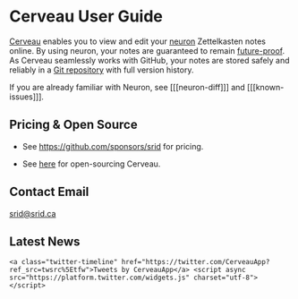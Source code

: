 # Cerveau User Guide

[Cerveau](https://www.cerveau.app/) enables you to view and edit your [neuron](https://neuron.zettel.page/) Zettelkasten notes online. By using neuron, your notes are guaranteed to remain [future-proof](https://neuron.zettel.page/6f0f0bcc.html). As Cerveau seamlessly works with GitHub, your notes are stored safely and reliably in a [Git repository](https://guides.github.com/introduction/git-handbook/) with full version history.

If you are already familiar with Neuron, see [[[neuron-diff]]] and [[[known-issues]]].

## Pricing & Open Source

* See <https://github.com/sponsors/srid> for pricing.

* See [here](https://twitter.com/sridca/status/1302280845902970883) for open-sourcing Cerveau.

## Contact Email

<srid@srid.ca>

## Latest News

``` {=html}
<a class="twitter-timeline" href="https://twitter.com/CerveauApp?ref_src=twsrc%5Etfw">Tweets by CerveauApp</a> <script async src="https://platform.twitter.com/widgets.js" charset="utf-8"></script>
```


